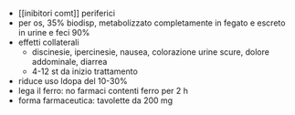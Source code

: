 - [[inibitori comt]] periferici
- per os, 35% biodisp, metabolizzato completamente in fegato e escreto in urine e feci 90%
- effetti collaterali
	- discinesie, ipercinesie, nausea, colorazione urine scure, dolore addominale, diarrea
	- 4-12 st da inizio trattamento
- riduce uso ldopa del 10-30%
- lega il ferro: no farmaci contenti ferro per 2 h
- forma farmaceutica: tavolette da 200 mg